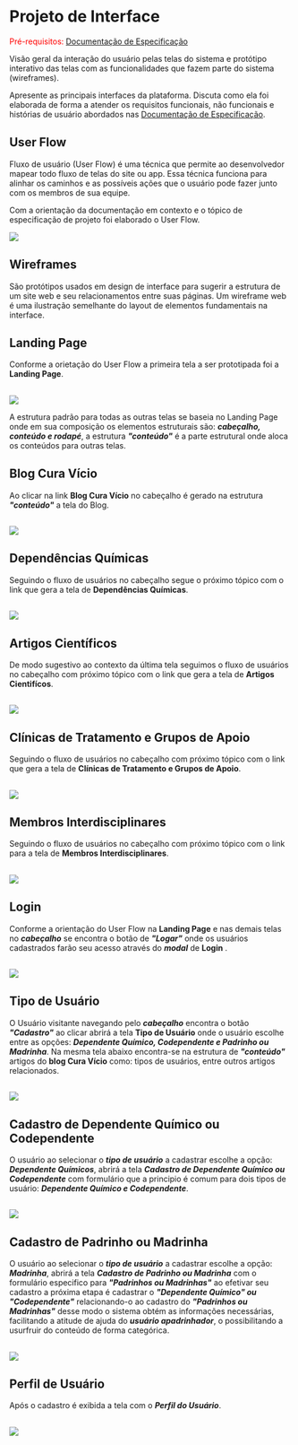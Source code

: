 # Projeto de Interface

<span style="color:red">Pré-requisitos: <a href="2-Especificação do Projeto.md"> Documentação de Especificação</a></span>

Visão geral da interação do usuário pelas telas do sistema e protótipo interativo das telas com as funcionalidades que fazem parte do sistema (wireframes).

Apresente as principais interfaces da plataforma. Discuta como ela foi elaborada de forma a atender os requisitos funcionais, não funcionais e histórias de usuário abordados nas <a href="2-Especificação do Projeto.md"> Documentação de Especificação</a>.

## User Flow

Fluxo de usuário (User Flow) é uma técnica que permite ao desenvolvedor mapear todo fluxo de telas do site ou app. Essa técnica funciona para alinhar os caminhos e as possíveis ações que o usuário pode fazer junto com os membros de sua equipe.

Com a orientação da documentação em contexto e o tópico de especificação de projeto foi elaborado o User Flow. 

<img src="https://user-images.githubusercontent.com/86859418/164999032-df0b94fe-2bcc-41a2-8b4b-20f4655f5dbd.jpg">

## Wireframes

São protótipos usados em design de interface para sugerir a estrutura de um site web e seu relacionamentos entre suas páginas. Um wireframe web é uma ilustração semelhante do layout de elementos fundamentais na interface.

## Landing Page
Conforme a orietação do User Flow a primeira tela a ser prototipada foi a **Landing Page**.
##

##
<img src="https://user-images.githubusercontent.com/86859418/164994591-179bfca8-9dbe-431d-a101-3f50eb2b03d2.jpg">

A estrutura padrão para todas as outras telas se baseia no Landing Page onde em sua composição os elementos estruturais são: ***cabeçalho, conteúdo e rodapé***, a estrutura ***"conteúdo"*** é a parte estrutural onde aloca os conteúdos para outras telas.

## Blog Cura Vício
Ao clicar na link **Blog Cura Vício** no cabeçalho é gerado na estrutura ***"conteúdo"*** a tela do Blog. 
##

##
<img src="https://user-images.githubusercontent.com/86859418/164994954-aab84eb6-dc52-4d92-b04e-f720dd0754af.jpg">

## Dependências Químicas
Seguindo o fluxo de usuários no cabeçalho segue o próximo tópico com o link que gera a tela de **Dependências Químicas**.
##

##
<img src="https://user-images.githubusercontent.com/86859418/164995383-d6a1c37a-029a-4757-bed1-056a7968593e.jpg">

## Artigos Científicos
De modo sugestivo ao contexto da última tela seguimos o fluxo de usuários no cabeçalho com próximo tópico com o link que gera a tela de **Artigos Cientifícos**.
##

##
<img src="https://user-images.githubusercontent.com/86859418/164995241-74c59c12-d63b-4d61-b221-eb6406225b19.jpg">

## Clínicas de Tratamento e Grupos de Apoio
Seguindo o fluxo de usuários no cabeçalho com próximo tópico com o link que gera a tela de **Clínicas de Tratamento e Grupos de Apoio**.
##

##
<img src="https://user-images.githubusercontent.com/86859418/164996139-1e39c526-8033-4012-b40b-d1cbd1aaf9a6.jpg">

## Membros Interdisciplinares
Seguindo o fluxo de usuários no cabeçalho com próximo tópico com o link para a tela de **Membros Interdisciplinares**.
##

##
<img src="https://user-images.githubusercontent.com/86859418/164996303-33e3429e-f3f8-4439-93c3-cb48b11a2cb4.jpg">

## Login
Conforme a orientação do User Flow na **Landing Page** e nas demais telas no ***cabeçalho*** se encontra o botão de ***"Logar"*** onde os usuários cadastrados farão seu acesso através do ***modal*** de **Login**  .
##

##
<img src="https://user-images.githubusercontent.com/86859418/164996468-678a67bd-dad6-4a09-a30e-78f075ad1345.jpg">

## Tipo de Usuário
O Usuário visitante navegando pelo ***cabeçalho*** encontra o botão ***"Cadastro"*** ao clicar abrirá a tela **Tipo de Usuário** onde o usuário escolhe entre as opções: ***Dependente Químico, Codependente e Padrinho ou Madrinha***.
Na mesma tela abaixo encontra-se na estrutura de ***"conteúdo"*** artigos do **blog Cura Vício** como: tipos de usuários, entre outros artigos relacionados.
##

##
<img src="https://user-images.githubusercontent.com/86859418/164997451-acf4ce55-c220-4ccd-b5c1-fa9c2c8e2810.jpg">

## Cadastro de Dependente Químico ou Codependente
O usuário ao selecionar o ***tipo de usuário*** a cadastrar escolhe a opção: ***Dependente Químicos***, abrirá a tela ***Cadastro de Dependente Químico ou Codependente*** com formulário que a principio é comum para dois tipos de usuário: ***Dependente Químico e Codependente***.
##

##
<img src="https://user-images.githubusercontent.com/86859418/164997028-03d33a3c-711a-4f20-83a7-558bd22c0cf0.jpg">

## Cadastro de Padrinho ou Madrinha
O usuário ao selecionar o ***tipo de usuário*** a cadastrar escolhe a opção: ***Madrinha***, abrirá a tela ***Cadastro de Padrinho ou Madrinha*** com o formulário especifico para ***"Padrinhos ou Madrinhas"*** ao efetivar seu cadastro a próxima etapa é cadastrar o ***"Dependente Químico" ou "Codependente"*** relacionando-o ao cadastro do ***"Padrinhos ou Madrinhas"*** desse modo o sistema obtém as informações necessárias, facilitando a atitude de ajuda do ***usuário apadrinhador***, o possibilitando a usurfruir do conteúdo de forma categórica.
##

##
<img src="https://user-images.githubusercontent.com/86859418/164997852-fca716ba-fde0-4e3d-828c-489c96d5a531.jpg">

## Perfil de Usuário
Após o cadastro é exibida a tela com o ***Perfil do Usuário***.
##

##
<img src="https://user-images.githubusercontent.com/86859418/164998020-10c423f7-868c-4d0b-bc08-b2e8639f84d9.jpg">



